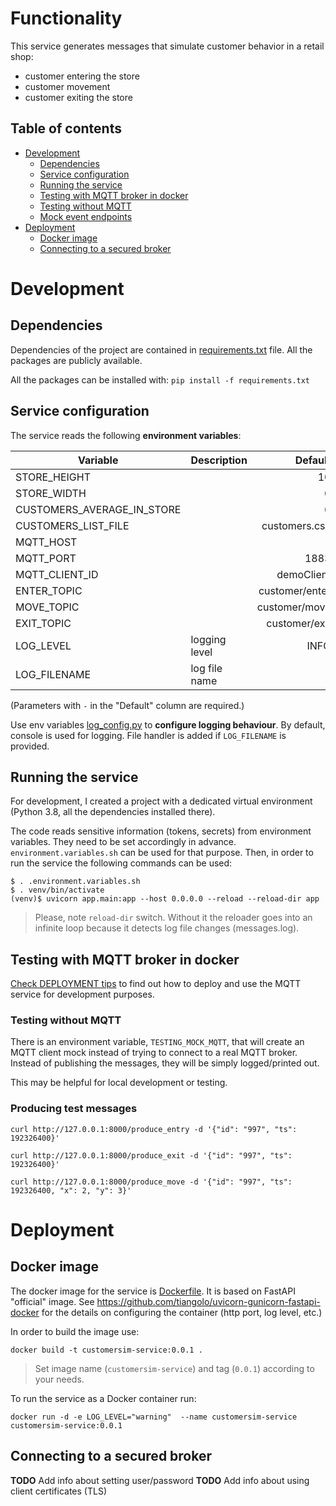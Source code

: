 # Functionality 
This service generates messages that simulate customer behavior in a retail shop:
* customer entering the store
* customer movement 
* customer exiting the store

## Table of contents
* [Development](#development)
  * [Dependencies](#dependencies)
  * [Service configuration](#service-configuration)
  * [Running the service](#running-the-service)
  * [Testing with MQTT broker in docker](#testing-with-mqtt-broker-in-docker)
  * [Testing without MQTT](#testing-without-mqtt)
  * [Mock event endpoints](#mock-event-endpoints)
* [Deployment](#deployment)
  * [Docker image](#docker-image)
  * [Connecting to a secured broker](#connecting-to-a-secured-broker)

# Development

## Dependencies

Dependencies of the project are contained in [requirements.txt](requirements.txt) file. All the packages are publicly
available.

All the packages can be installed with:
`pip install -f requirements.txt`

## Service configuration

The service reads the following **environment variables**:

| Variable                   | Description   |        Default |
|----------------------------|---------------|---------------:|
| STORE_HEIGHT               |               |             10 |
| STORE_WIDTH                |               |              6 |
| CUSTOMERS_AVERAGE_IN_STORE |               |              6 |
| CUSTOMERS_LIST_FILE        |               |  customers.csv |
| MQTT_HOST                  |               |              - |
| MQTT_PORT                  |               |           1883 |
| MQTT_CLIENT_ID             |               |     demoClient |
| ENTER_TOPIC                |               | customer/enter |
| MOVE_TOPIC                 |               |  customer/move |
| EXIT_TOPIC                 |               |  customer/exit |
| LOG_LEVEL                  | logging level |           INFO |
| LOG_FILENAME               | log file name |             '' |

(Parameters with `-` in the "Default" column are required.)

Use env variables [log_config.py](./app/log_config.py) to **configure logging behaviour**.
By default, console is used for logging. File handler is added if `LOG_FILENAME` is provided.

## Running the service

For development, I created a project with a dedicated virtual environment (Python 3.8, all the dependencies installed
there).

The code reads sensitive information (tokens, secrets) from environment variables. They need to be set accordingly in
advance.
`environment.variables.sh` can be used for that purpose. Then, in order to run the service the following commands can be
used:

```shell
$ . .environment.variables.sh
$ . venv/bin/activate
(venv)$ uvicorn app.main:app --host 0.0.0.0 --reload --reload-dir app
```

> Please, note `reload-dir` switch. Without it the reloader goes into an infinite loop because it detects log file changes (messages.log).

## Testing with MQTT broker in docker

[Check DEPLOYMENT tips](../DEPLOYMENT.md) to find out how to deploy and use the MQTT service for development purposes.

### Testing without MQTT
There is an environment variable, `TESTING_MOCK_MQTT`, that will create an MQTT client mock instead of trying to connect
to a real MQTT broker. Instead of publishing the messages, they will be simply logged/printed out.

This may be helpful for local development or testing.

### Producing test messages

```shell
curl http://127.0.0.1:8000/produce_entry -d '{"id": "997", "ts": 192326400}'
```

```shell
curl http://127.0.0.1:8000/produce_exit -d '{"id": "997", "ts": 192326400}'
```

```shell
curl http://127.0.0.1:8000/produce_move -d '{"id": "997", "ts": 192326400, "x": 2, "y": 3}'
```

# Deployment

## Docker image
The docker image for the service is [Dockerfile](Dockerfile).
It is based on FastAPI "official" image.
See https://github.com/tiangolo/uvicorn-gunicorn-fastapi-docker
for the details on configuring the container (http port, log level, etc.)

In order to build the image use:

```shell
docker build -t customersim-service:0.0.1 .
```

> Set image name (`customersim-service`) and tag (`0.0.1`) according to
> your needs.

To run the service as a Docker container run:

```shell
docker run -d -e LOG_LEVEL="warning"  --name customersim-service customersim-service:0.0.1
```

## Connecting to a secured broker
**TODO** Add info about setting user/password
**TODO** Add info about using client certificates (TLS)
